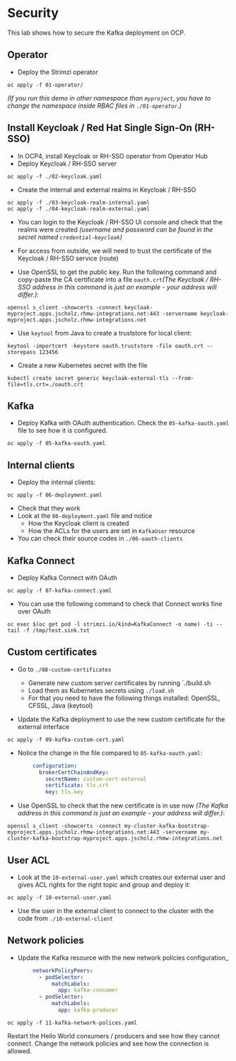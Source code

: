 # Security

This lab shows how to secure the Kafka deployment on OCP.

## Operator

* Deploy the Strimzi operator

```
oc apply -f 01-operator/
```

_(If you run this demo in other namespace than `myproject`, you have to change the namespace inside RBAC files in `./01-operator`.)_

## Install Keycloak / Red Hat Single Sign-On (RH-SSO)

* In OCP4, install Keycloak or RH-SSO operator from Operator Hub
* Deploy Keycloak / RH-SSO server

```
oc apply -f ./02-keycloak.yaml
```

* Create the internal and external realms in Keycloak / RH-SSO

```
oc apply -f ./03-keycloak-realm-internal.yaml
oc apply -f ./04-keycloak-realm-external.yaml
```

* You can login to the Keycloak / RH-SSO UI console and check that the realms were created _(username and password can be found in the secret named `credential-keycloak`)_

* For access from outside, we will need to trust the certificate of the Keycloak / RH-SSO service (route)
* Use OpenSSL to get the public key. Run the following command and copy-paste the CA certificate into a file `oauth.crt`_(The Keycloak / RH-SSO address in this command is just an example - your address will differ.)_:

```
openssl s_client -showcerts -connect keycloak-myproject.apps.jscholz.rhmw-integrations.net:443 -servername keycloak-myproject.apps.jscholz.rhmw-integrations.net
```

* Use `keytool` from Java to create a truststore for local client:

```
keytool -importcert -keystore oauth.truststore -file oauth.crt --storepass 123456
```

* Create a new Kubernetes secret with the file

```
kubectl create secret generic keycloak-external-tls --from-file=tls.crt=./oauth.crt
```

## Kafka

* Deploy Kafka with OAuth authentication.
Check the `05-kafka-oauth.yaml` file to see how it is configured.

```
oc apply -f 05-kafka-oauth.yaml
```

## Internal clients

* Deploy the internal clients:

```
oc apply -f 06-deployment.yaml
```

* Check that they work
* Look at the `06-deployment.yaml` file and notice
    * How the Keycloak client is created
    * How the ACLs for the users are set in `KafkaUser` resource
* You can check their source codes in `./06-oauth-clients`

## Kafka Connect

* Deploy Kafka Connect with OAuth

```
oc apply -f 07-kafka-connect.yaml
```

* You can use the following command to check that Connect works fine over OAuth

```
oc exec $(oc get pod -l strimzi.io/kind=KafkaConnect -o name) -ti -- tail -f /tmp/test.sink.txt
```

## Custom certificates

* Go to `./08-custom-certificates`
    * Generate new custom server certificates by running `./build.sh
    * Load them as Kubernetes secrets using `./load.sh`
    * For that you need to have the following things installed: OpenSSL, CFSSL, Java (keytool)

* Update the Kafka deployment to use the new custom certificate for the external interface

```
oc apply -f 09-kafka-custom-cert.yaml
```

* Notice the change in the file compared to `05-kafka-oauth.yaml`:

```yaml
        configuration:
          brokerCertChainAndKey:
            secretName: custom-cert-external
            certificate: tls.crt
            key: tls.key
```

* Use OpenSSL to check that the new certificate is in use now _(The Kafka address in this command is just an example - your address will differ.)_:

```
openssl s_client -showcerts -connect my-cluster-kafka-bootstrap-myproject.apps.jscholz.rhmw-integrations.net:443 -servername my-cluster-kafka-bootstrap-myproject.apps.jscholz.rhmw-integrations.net
```

## User ACL

* Look at the `10-external-user.yaml` which creates our external user and gives ACL rights for the right topic and group and deploy it:

```
oc apply -f 10-external-user.yaml
```

* Use the user in the external client to connect to the cluster with the code from `./10-external-client`

## Network policies

* Update the Kafka resource with the new network policies configuration_

```yaml
        networkPolicyPeers:
          - podSelector:
              matchLabels:
                app: kafka-consumer
          - podSelector:
              matchLabels:
                app: kafka-producer
```

```
oc apply -f 11-kafka-network-polices.yaml
```

Restart the Hello World consumers / producers and see how they cannot connect.
Change the network policies and see how the connection is allowed.
